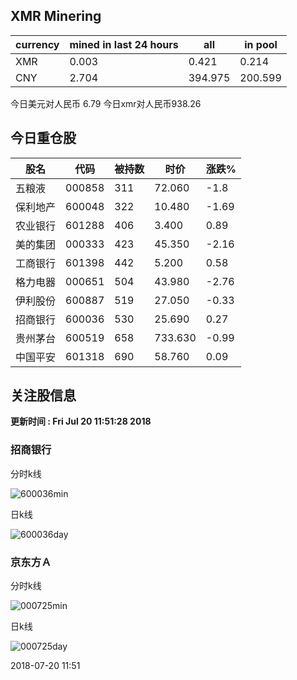 ## XMR Minering

|currency|mined in last 24 hours|all|in pool|
|---|---|---|---|
|XMR|0.003|0.421|0.214|
|CNY|2.704|394.975|200.599|

今日美元对人民币 6.79	今日xmr对人民币938.26


## 今日重仓股 

|股名|代码|被持数|时价|涨跌%|
|---|---|---|---|---|
|五粮液|000858|311|72.060|-1.8|
|保利地产|600048|322|10.480|-1.69|
|农业银行|601288|406|3.400|0.89|
|美的集团|000333|423|45.350|-2.16|
|工商银行|601398|442|5.200|0.58|
|格力电器|000651|504|43.980|-2.76|
|伊利股份|600887|519|27.050|-0.33|
|招商银行|600036|530|25.690|0.27|
|贵州茅台|600519|658|733.630|-0.99|
|中国平安|601318|690|58.760|0.09|

## 关注股信息
**更新时间 : Fri Jul 20 11:51:28 2018**
### 招商银行 
分时k线

![600036min](http://image.sinajs.cn/newchart/min/n/sh600036.gif)

日k线

![600036day](http://image.sinajs.cn/newchart/daily/n/sh600036.gif)

### 京东方Ａ 
分时k线

![000725min](http://image.sinajs.cn/newchart/min/n/sz000725.gif)

日k线

![000725day](http://image.sinajs.cn/newchart/daily/n/sz000725.gif)

2018-07-20 11:51